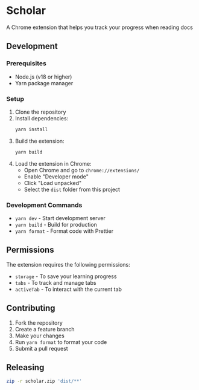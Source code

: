 # Scholar

A Chrome extension that helps you track your progress when reading docs

## Development

### Prerequisites

- Node.js (v18 or higher)
- Yarn package manager

### Setup

1. Clone the repository
2. Install dependencies:
   ```bash
   yarn install
   ```
3. Build the extension:
   ```bash
   yarn build
   ```
4. Load the extension in Chrome:
   - Open Chrome and go to `chrome://extensions/`
   - Enable "Developer mode"
   - Click "Load unpacked"
   - Select the `dist` folder from this project

### Development Commands

- `yarn dev` - Start development server
- `yarn build` - Build for production
- `yarn format` - Format code with Prettier

## Permissions

The extension requires the following permissions:

- `storage` - To save your learning progress
- `tabs` - To track and manage tabs
- `activeTab` - To interact with the current tab

## Contributing

1. Fork the repository
2. Create a feature branch
3. Make your changes
4. Run `yarn format` to format your code
5. Submit a pull request

## Releasing

```bash
zip -r scholar.zip 'dist/**'
```
